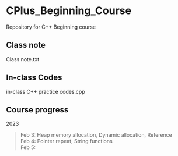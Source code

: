 # CPlus_Beginning_Course
Repository for C++ Beginning course

## Class note
Class note.txt
  
## In-class Codes
in-class C++ practice codes.cpp

## Course progress
2023
>Feb 3: Heap memory allocation, Dynamic allocation, Reference  
>Feb 4: Pointer repeat, String functions  
>Feb 5: 